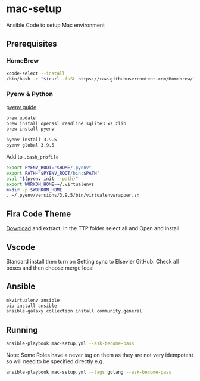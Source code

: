 # mac-setup

Ansible Code to setup Mac environment

## Prerequisites

### HomeBrew

```bash
xcode-select --install
/bin/bash -c "$(curl -fsSL https://raw.githubusercontent.com/Homebrew/install/HEAD/install.sh)"
```

### Pyenv & Python

[pyenv guide](https://opensource.com/article/19/6/python-virtual-environments-mac)

```bash
brew update
brew install openssl readline sqlite3 xz zlib
brew install pyenv

pyenv install 3.9.5
pyenv global 3.9.5
```

Add to `.bash_profile`

```bash
export PYENV_ROOT="$HOME/.pyenv"
export PATH="$PYENV_ROOT/bin:$PATH"
eval "$(pyenv init --path)"
export WORKON_HOME=~/.virtualenvs
mkdir -p $WORKON_HOME
. ~/.pyenv/versions/3.9.5/bin/virtualenvwrapper.sh
```

## Fira Code Theme

[Download](https://github.com/tonsky/FiraCode/releases) and extract.
In the TTP folder select all and Open and install

## Vscode

Standard install then turn on Setting sync to Elsevier GitHub.
Check all boxes and then choose merge local

## Ansible

```bash
mkvirtualenv ansible
pip install ansible
ansible-galaxy collection install community.general
```

## Running

```bash
ansible-playbook mac-setup.yml --ask-become-pass
```

Note: Some Roles have a never tag on them as they are not very idempotent so will need to be specified directly e.g.

```bash
ansible-playbook mac-setup.yml --tags golang --ask-become-pass
```
